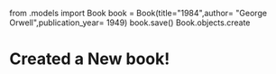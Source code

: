 from .models import Book
book = Book(title="1984",author= "George Orwell",publication_year= 1949)
book.save()
Book.objects.create
# Created a New book!
